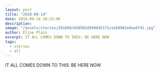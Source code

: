 ```yaml
---
layout: post
title: "2018-09-14"
date: 2018-09-14 18:23:06
description: 
image: "/assets/stories/201809/b50503d5609d51f1ca1b8902e0ae6f41.jpg"
author: Elise Plain
excerpt: IT ALL COMES DOWN TO THIS: BE HERE NOW
tags: 
  - stories
  - all
---
```


IT ALL COMES DOWN TO THIS: BE HERE NOW
<p></p>
